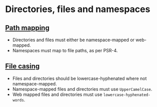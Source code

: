# Directories, files and namespaces

## [Path mapping](path-mapping.md)

+ Directories and files must either be namespace-mapped or web-mapped.
+ Namespaces must map to file paths, as per PSR-4.

## [File casing](file-casing.md)

+ Files and directories should be lowercase-hyphenated where not namespace-mapped.
+ Namespace-mapped files and directories must use `UpperCamelCase`.
+ Web mapped files and directories must use `lowercase-hyphenated-words`.
